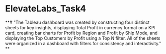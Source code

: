 # ElevateLabs_Task4


**# "The Tableau dashboard was created by constructing four distinct sheets for key insights, displaying Total Profit in currency format on a KPI card, creating bar charts for Profit by Region and Profit by Ship Mode, and displaying the Top Customers by Profit using a Top N filter. All of the sheets were organized in a dashboard with filters for consistency and interactivity."
**

